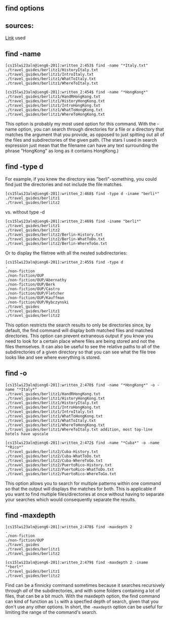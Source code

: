 ## find options  
## sources:  
[Link](https://linuxhandbook.com/find-command-examples/) used
<br>
## find -name 
```
[cs15lwi23aln@ieng6-201]:written_2:453$ find -name "*Italy.txt"
./travel_guides/berlitz1/HistoryItaly.txt
./travel_guides/berlitz1/IntroItaly.txt
./travel_guides/berlitz1/WhatToItaly.txt
./travel_guides/berlitz1/WhereToItaly.txt
```
```
[cs15lwi23aln@ieng6-201]:written_2:454$ find -name "*HongKong*"
./travel_guides/berlitz1/HandRHongKong.txt
./travel_guides/berlitz1/HistoryHongKong.txt
./travel_guides/berlitz1/IntroHongKong.txt
./travel_guides/berlitz1/WhatToHongKong.txt
./travel_guides/berlitz1/WhereToHongKong.txt
```
This option is probably my most used option for this command. With the -name option, you can search through directories for a file or a directory that matches the argument that you provide, as opposed to just spitting out all of the files and subdirectories of the given path. (The stars I used in search expression just mean that the filename can have any text surrounding the phrase "HongKong" as long as it contains HongKong.)

## find  -type d  
For example, if you knew the directory was "berli"-something, you could find just the directories and not include the file matches.
```
[cs15lwi23aln@ieng6-201]:written_2:468$ find -type d -iname "berli*"
./travel_guides/berlitz1
./travel_guides/berlitz2
```
  
vs. without type -d 
  
```
[cs15lwi23aln@ieng6-201]:written_2:469$ find -iname "berli*"
./travel_guides/berlitz1
./travel_guides/berlitz2
./travel_guides/berlitz2/Berlin-History.txt        
./travel_guides/berlitz2/Berlin-WhatToDo.txt       
./travel_guides/berlitz2/Berlin-WhereToGo.txt 
```  
Or to display the filetree with all the nested subdirectories:    
```
[cs15lwi23aln@ieng6-201]:written_2:455$ find -type d
.
./non-fiction
./non-fiction/OUP
./non-fiction/OUP/Abernathy
./non-fiction/OUP/Berk
./non-fiction/OUP/Castro
./non-fiction/OUP/Fletcher
./non-fiction/OUP/Kauffman
./non-fiction/OUP/Rybczynski
./travel_guides
./travel_guides/berlitz1
./travel_guides/berlitz2
```  
This option restricts the search results to only be directories since, by default, the find command will display both matched files and matched directories. This option can prevent extraneous output if you know you need to look for a certain place where files are being stored and not the files themselves. It can also be useful to see the relative paths to all of the subdirectories of a given directory so that you can see what the file tree looks like and see where everything is stored.
## find -o  
```
[cs15lwi23aln@ieng6-201]:written_2:470$ find -name "*HongKong*" -o -name "*Italy*"
./travel_guides/berlitz1/HandRHongKong.txt
./travel_guides/berlitz1/HistoryHongKong.txt       
./travel_guides/berlitz1/HistoryItaly.txt
./travel_guides/berlitz1/IntroHongKong.txt
./travel_guides/berlitz1/IntroItaly.txt
./travel_guides/berlitz1/WhatToHongKong.txt        
./travel_guides/berlitz1/WhatToItaly.txt
./travel_guides/berlitz1/WhereToHongKong.txt       
./travel_guides/berlitz1/WhereToItaly.txt addition, most top-line hotels have upscale
```
```
[cs15lwi23aln@ieng6-201]:written_2:472$ find -name "*Cuba*" -o -name "*Rico*"
./travel_guides/berlitz2/Cuba-History.txt
./travel_guides/berlitz2/Cuba-WhatToDo.txt
./travel_guides/berlitz2/Cuba-WhereToGo.txt        
./travel_guides/berlitz2/PuertoRico-History.txt    
./travel_guides/berlitz2/PuertoRico-WhatToDo.txt   
./travel_guides/berlitz2/PuertoRico-WhereToGo.txt 
```  
This option allows you to search for multiple patterns within one command so that the output will displays the matches for both. This is applicable if you want to find multiple files/directories at once without having to separate your searches which would consequently separate the results. 
  
## find -maxdepth
```
[cs15lwi23aln@ieng6-201]:written_2:478$ find -maxdepth 2
.
./non-fiction
./non-fiction/OUP
./travel_guides
./travel_guides/berlitz1
./travel_guides/berlitz2
``` 
```
[cs15lwi23aln@ieng6-201]:written_2:479$ find -maxdepth 2 -iname "*berl*"
./travel_guides/berlitz1
./travel_guides/berlitz2
```
Find can be a finnicky command sometimes because it searches recursively through *all* of the subdirectories, and with some folders containing a lot of files, that can be a bit much. With the maxdepth option, the find command can kind of function as `ls` with a specfied depth of search, given that you don't use any other options. In short, the `-maxdepth` option can be useful for limiting the range of the command's search.
